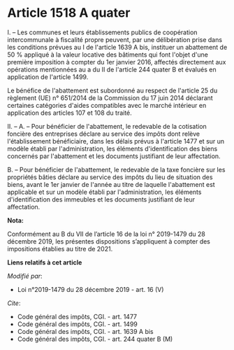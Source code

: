 # Article 1518 A quater

I. – Les communes et leurs établissements publics de coopération intercommunale à fiscalité propre peuvent, par une
délibération prise dans les conditions prévues au I de l'article 1639 A bis, instituer un abattement de 50 % appliqué à la
valeur locative des bâtiments qui font l'objet d'une première imposition à compter du 1er janvier 2016, affectés directement
aux opérations mentionnées au a du II de l'article 244 quater B et évalués en application de l'article 1499.

Le bénéfice de l'abattement est subordonné au respect de l'article 25 du règlement (UE) n° 651/2014 de la Commission du 17
juin 2014 déclarant certaines catégories d'aides compatibles avec le marché intérieur en application des articles 107 et 108
du traité.

II. – A. – Pour bénéficier de l'abattement, le redevable de la cotisation foncière des entreprises déclare au service des
impôts dont relève l'établissement bénéficiaire, dans les délais prévus à l'article 1477 et sur un modèle établi par
l'administration, les éléments d'identification des biens concernés par l'abattement et les documents justifiant de leur
affectation.

B. – Pour bénéficier de l'abattement, le redevable de la taxe foncière sur les propriétés bâties déclare au service des
impôts du lieu de situation des biens, avant le 1er janvier de l'année au titre de laquelle l'abattement est applicable et
sur un modèle établi par l'administration, les éléments d'identification des immeubles et les documents justifiant de leur
affectation.

**Nota:**

Conformément au B du VII de l’article 16 de la loi n° 2019-1479 du 28 décembre 2019, les présentes dispositions s’appliquent
à compter des impositions établies au titre de 2021.

**Liens relatifs à cet article**

_Modifié par_:

  - Loi n°2019-1479 du 28 décembre 2019 - art. 16 (V)

_Cite_:

  - Code général des impôts, CGI. - art. 1477
  - Code général des impôts, CGI. - art. 1499
  - Code général des impôts, CGI. - art. 1639 A bis
  - Code général des impôts, CGI. - art. 244 quater B (M)
